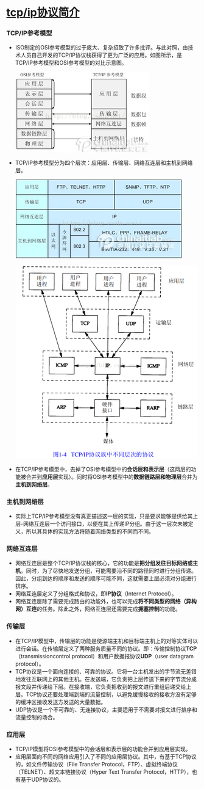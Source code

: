 # [tcp/ip协议简介](http://blog.csdn.net/doraemon___/article/details/52711221)

### TCP/IP参考模型

- ISO制定的OSI参考模型的过于庞大、复杂招致了许多批评。与此对照，由技术人员自己开发的TCP/IP协议栈获得了更为广泛的应用。如图所示，是TCP/IP参考模型和OSI参考模型的对比示意图。

  ![](img/2.jpg?raw=true)

- TCP/IP参考模型分为四个层次：应用层、传输层、网络互连层和主机到网络层。

  ![](img/3.jpg?raw=true)

  ![](img/8.png?raw=true)

- 在TCP/IP参考模型中，去掉了OSI参考模型中的**会话层和表示层**（这两层的功能被合并到**应用层**实现）。同时将OSI参考模型中的**数据链路层和物理层**合并为**主机到网络层**。

### 主机到网络层

- 实际上TCP/IP参考模型没有真正描述这一层的实现，只是要求能够提供给其上层-网络互连层一个访问接口，以便在其上传递IP分组。由于这一层次未被定义，所以其具体的实现方法将随着网络类型的不同而不同。　

### 网络互连层

- 网络互连层是整个TCP/IP协议栈的核心，它的功能是**把分组发往目标网络或主机**。同时，为了尽快地发送分组，可能需要沿不同的路径同时进行分组传递。因此，分组到达的顺序和发送的顺序可能不同，这就需要上层必须对分组进行排序。
- 网络互连层定义了分组格式和协议，即**IP协议**（Internet Protocol）。
- 网络互连层除了需要完成路由的功能外，也可以完成**将不同类型的网络（异构网）互连**的任务。除此之外，网络互连层还需要完成**拥塞控制**的功能。

### 传输层

- 在TCP/IP模型中，传输层的功能是使源端主机和目标端主机上的对等实体可以进行会话。在传输层定义了两种服务质量不同的协议。即：传输控制协议**TCP**（transmissioncontrol protocol）和用户数据报协议**UDP**（user datagram protocol）。
- TCP协议是一个面向连接的、可靠的协议。它将一台主机发出的字节流无差错地发往互联网上的其他主机。在发送端，它负责把上层传送下来的字节流分成报文段并传递给下层。在接收端，它负责把收到的报文进行重组后递交给上层。TCP协议还要处理端到端的流量控制，以避免缓慢接收的接收方没有足够的缓冲区接收发送方发送的大量数据。
- UDP协议是一个不可靠的、无连接协议，主要适用于不需要对报文进行排序和流量控制的场合。

### 应用层

- TCP/IP模型将OSI参考模型中的会话层和表示层的功能合并到应用层实现。
- 应用层面向不同的网络应用引入了不同的应用层协议。其中，有基于TCP协议的，如文件传输协议（File Transfer Protocol，FTP）、虚拟终端协议（TELNET）、超文本链接协议（Hyper Text Transfer Protocol，HTTP），也有基于UDP协议的。

